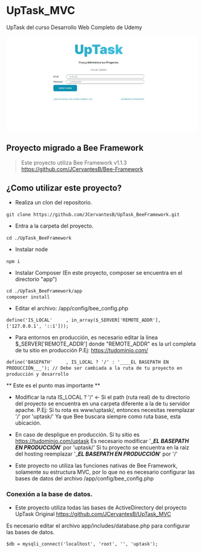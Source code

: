 # UpTask_MVC

UpTask del curso Desarrollo Web Completo de Udemy

![UpTask](https://github.com/JCervantesB/UpTask_MVC/blob/master/src/img/uptask.jpg?raw=true)

## Proyecto migrado a Bee Framework

> Este proyecto utiliza Bee Framework v1.1.3
> https://github.com/JCervantesB/Bee-Framework

## ¿Como utilizar este proyecto?

- Realiza un clon del repositorio.

`git clone https://github.com/JCervantesB/UpTask_BeeFramework.git`

- Entra a la carpeta del proyecto.

`cd ./UpTask_BeeFramework`

- Instalar node

`npm i`

- Instalar Composer (En este proyecto, composer se encuentra en el directorio "app")
~~~
cd ./UpTask_BeeFramework/app
composer install
~~~

- Editar el archivo: /app/config/bee_config.php
~~~
define('IS_LOCAL'     , in_array($_SERVER['REMOTE_ADDR'], ['127.0.0.1', '::1']));
~~~
- Para entornos en producción, es necesario editar la linea $_SERVER['REMOTE_ADDR'] donde "REMOTE_ADDR" es la url completa de tu sitio en producción P.Ej: https://tudominio.com/

~~~
define('BASEPATH'     , IS_LOCAL ? '/' : '____EL BASEPATH EN PRODUCCIÓN___'); // Debe ser cambiada a la ruta de tu proyecto en producción y desarrollo
~~~

** Este es el punto mas importante **

- Modificar la ruta IS_LOCAL ? '/' <- Si el path (ruta real) de tu directorio del proyecto se encuentra en una carpeta diferente a la de tu servidor apache.
P.Ej: Si tu rota es www/uptask/, entonces necesitas reemplazar  '/' por 'uptask/'
Ya que Bee buscara siempre como ruta base, esta ubicación.

- En caso de despligue en producción.
Si tu sitio es https://tudominio.com/uptask
Es necesario modificar '____EL BASEPATH EN PRODUCCIÓN___' por 'uptask/'
Si tu proyecto se encuentra en la raiz del hosting reemplazar '____EL BASEPATH EN PRODUCCIÓN___' por '/'

- Este proyecto no utiliza las funciones nativas de Bee Framework, solamente su estructura MVC, por lo que no es necesario configurar las bases de datos del archivo /app/config/bee_config.php

### Conexión a la base de datos.
- Este proyecto utiliza todas las bases de ActiveDirectory del proyecto UpTask Original https://github.com/JCervantesB/UpTask_MVC

Es necesario editar el archivo app/includes/database.php para configurar las bases de datos.
~~~
$db = mysqli_connect('localhost', 'root', '', 'uptask');
~~~
